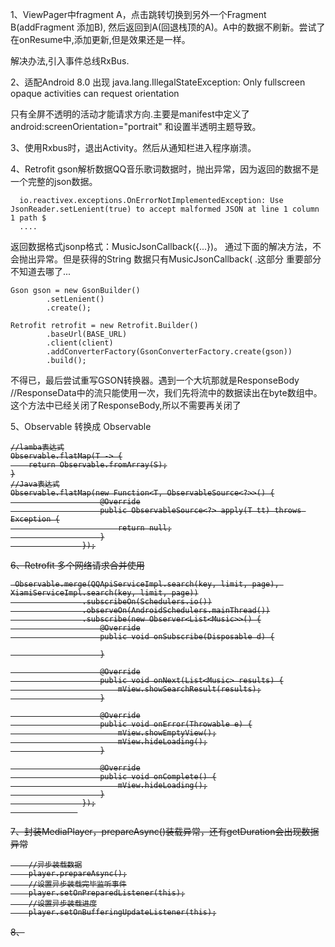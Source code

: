 1、ViewPager中fragment A，点击跳转切换到另外一个Fragment B(addFragment 添加B),
然后返回到A(回退栈顶的A)。A中的数据不刷新。尝试了在onResume中,添加更新,但是效果还是一样。

解决办法,引入事件总线RxBus.

2、适配Android 8.0 出现
java.lang.IllegalStateException: Only fullscreen opaque activities can request orientation

只有全屏不透明的活动才能请求方向.主要是manifest中定义了android:screenOrientation="portrait" 和设置半透明主题导致。
            
3、使用Rxbus时，退出Activity。然后从通知栏进入程序崩溃。

4、Retrofit gson解析数据QQ音乐歌词数据时，抛出异常，因为返回的数据不是一个完整的json数据。
```
  io.reactivex.exceptions.OnErrorNotImplementedException: Use JsonReader.setLenient(true) to accept malformed JSON at line 1 column 1 path $
  ....
```
返回数据格式jsonp格式：MusicJsonCallback({...})。
通过下面的解决方法，不会抛出异常。但是获得的String 数据只有MusicJsonCallback( .这部分
重要部分不知道去哪了...
```
Gson gson = new GsonBuilder()
        .setLenient()
        .create();

Retrofit retrofit = new Retrofit.Builder()
        .baseUrl(BASE_URL)
        .client(client)
        .addConverterFactory(GsonConverterFactory.create(gson))
        .build();
```

不得已，最后尝试重写GSON转换器。遇到一个大坑那就是ResponseBody //ResponseData中的流只能使用一次，我们先将流中的数据读出在byte数组中。这个方法中已经关闭了ResponseBody,所以不需要再关闭了  

5、Observable<T> 转换成 Observable<S> 
```
//lamba表达式
Observable.flatMap(T -> {
    return Observable.fromArray(S);
}
//Java表达式
Observable.flatMap(new Function<T, ObservableSource<?>>() {
                    @Override
                    public ObservableSource<?> apply(T tt) throws Exception {
                        return null;
                    }
                });
```

6、Retrofit 多个网络请求合并使用
```
 Observable.merge(QQApiServiceImpl.search(key, limit, page), XiamiServiceImpl.search(key, limit, page))
                .subscribeOn(Schedulers.io())
                .observeOn(AndroidSchedulers.mainThread())
                .subscribe(new Observer<List<Music>>() {
                    @Override
                    public void onSubscribe(Disposable d) {

                    }

                    @Override
                    public void onNext(List<Music> results) {
                        mView.showSearchResult(results);
                    }

                    @Override
                    public void onError(Throwable e) {
                        mView.showEmptyView();
                        mView.hideLoading();
                    }

                    @Override
                    public void onComplete() {
                        mView.hideLoading();
                    }
                });
               
```
7、封装MediaPlayer，prepareAsync()装载异常，还有getDuration会出现数据异常
```
    //异步装载数据
    player.prepareAsync();
    //设置异步装载完毕监听事件
    player.setOnPreparedListener(this);
    //设置异步装载进度
    player.setOnBufferingUpdateListener(this);
```
8、